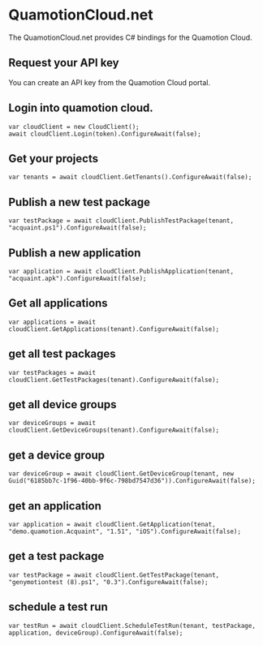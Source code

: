 # QuamotionCloud.net

The QuamotionCloud.net provides C# bindings for the Quamotion Cloud.

## Request your API key
You can create an API key from the Quamotion Cloud portal. 

## Login into quamotion cloud.
```
var cloudClient = new CloudClient();
await cloudClient.Login(token).ConfigureAwait(false);
```
## Get your projects
```
var tenants = await cloudClient.GetTenants().ConfigureAwait(false);
```
## Publish a new test package
```
var testPackage = await cloudClient.PublishTestPackage(tenant, "acquaint.ps1").ConfigureAwait(false); 
```
## Publish a new application
```
var application = await cloudClient.PublishApplication(tenant, "acquaint.apk").ConfigureAwait(false);
```
## Get all applications
```
var applications = await cloudClient.GetApplications(tenant).ConfigureAwait(false);
```
## get all test packages
```
var testPackages = await cloudClient.GetTestPackages(tenant).ConfigureAwait(false);
```
## get all device groups
```
var deviceGroups = await cloudClient.GetDeviceGroups(tenant).ConfigureAwait(false);
```
## get a device group
```
var deviceGroup = await cloudClient.GetDeviceGroup(tenant, new Guid("6185bb7c-1f96-40bb-9f6c-798bd7547d36")).ConfigureAwait(false);
```
## get an application
```
var application = await cloudClient.GetApplication(tenat, "demo.quamotion.Acquaint", "1.51", "iOS").ConfigureAwait(false);
```
## get a test package
```
var testPackage = await cloudClient.GetTestPackage(tenant, "genymotiontest (8).ps1", "0.3").ConfigureAwait(false);
```
## schedule a test run
```
var testRun = await cloudClient.ScheduleTestRun(tenant, testPackage, application, deviceGroup).ConfigureAwait(false);
```
